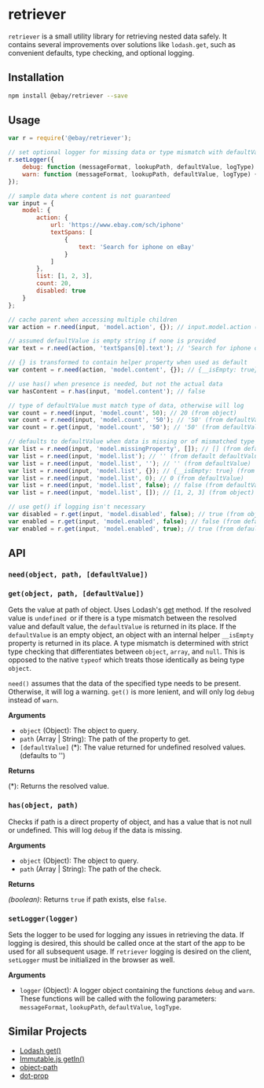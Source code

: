# retriever

`retriever` is a small utility library for retrieving nested data safely. It contains several improvements over solutions like `lodash.get`, such as convenient defaults, type checking, and optional logging.

## Installation

```sh
npm install @ebay/retriever --save
```

## Usage

```js
var r = require('@ebay/retriever');

// set optional logger for missing data or type mismatch with defaultValue
r.setLogger({
    debug: function (messageFormat, lookupPath, defaultValue, logType) {}, // used with get() and has()
    warn: function (messageFormat, lookupPath, defaultValue, logType) {} // used with need()
});

// sample data where content is not guaranteed
var input = {
    model: {
        action: {
            url: 'https://www.ebay.com/sch/iphone'
            textSpans: [
                {
                    text: 'Search for iphone on eBay'
                }
            ]
        },
        list: [1, 2, 3],
        count: 20,
        disabled: true
    }
};

// cache parent when accessing multiple children
var action = r.need(input, 'model.action', {}); // input.model.action (from object)

// assumed defaultValue is empty string if none is provided
var text = r.need(action, 'textSpans[0].text'); // 'Search for iphone on eBay' (from object)

// {} is transformed to contain helper property when used as default
var content = r.need(action, 'model.content', {}); // {__isEmpty: true} (from defaultValue)

// use has() when presence is needed, but not the actual data
var hasContent = r.has(input, 'model.content'); // false

// type of defaultValue must match type of data, otherwise will log
var count = r.need(input, 'model.count', 50); // 20 (from object)
var count = r.need(input, 'model.count', '50'); // '50' (from defaultValue), logs `warning`
var count = r.get(input, 'model.count', '50'); // '50' (from defaultValue), logs `debug`

// defaults to defaultValue when data is missing or of mismatched type
var list = r.need(input, 'model.missingProperty', []); // [] (from defaultValue)
var list = r.need(input, 'model.list'); // '' (from default defaultValue)
var list = r.need(input, 'model.list', ''); // '' (from defaultValue)
var list = r.need(input, 'model.list', {}); // {__isEmpty: true} (from defaultValue)
var list = r.need(input, 'model.list', 0); // 0 (from defaultValue)
var list = r.need(input, 'model.list', false); // false (from defaultValue)
var list = r.need(input, 'model.list', []); // [1, 2, 3] (from object)

// use get() if logging isn't necessary
var disabled = r.get(input, 'model.disabled', false); // true (from object)
var enabled = r.get(input, 'model.enabled', false); // false (from defaultValue)
var enabled = r.get(input, 'model.enabled', true); // true (from defaultValue)
```

## API

### `need(object, path, [defaultValue])`
### `get(object, path, [defaultValue])`

Gets the value at path of object. Uses Lodash's [get](https://lodash.com/docs#get) method. If the resolved value is `undefined `or if there is a type mismatch between the resolved value and default value, the `defaultValue` is returned in its place. If the `defaultValue` is an empty object, an object with an internal helper `__isEmpty` property is returned in its place. A type mismatch is determined with strict type checking that differentiates between `object`, `array`, and `null`. This is opposed to the native `typeof` which treats those identically as being type `object`.

`need()` assumes that the data of the specified type needs to be present. Otherwise, it will log a warning.
`get()` is more lenient, and will only log `debug` instead of `warn`.

**Arguments**

- `object` (Object): The object to query.
- `path` (Array | String): The path of the property to get.
- `[defaultValue]` (*): The value returned for undefined resolved values. (defaults to '')

**Returns**

(*): Returns the resolved value.

### `has(object, path)`

Checks if path is a direct property of object, and has a value that is not null or undefined.
This will log `debug` if the data is missing.

**Arguments**

- `object` (Object): The object to query.
- `path` (Array | String): The path of the check.

**Returns**

*(boolean)*: Returns `true` if path exists, else `false`.

### `setLogger(logger)`

Sets the logger to be used for logging any issues in retrieving the data. If logging is desired, this should be called once at the start of the app to be used for all subsequent usage. If `retriever` logging is desired on the client, `setLogger` must be initialized in the browser as well.

**Arguments**

- `logger` (Object): A logger object containing the functions `debug` and `warn`. These functions will be called with the following parameters:
`messageFormat`, `lookupPath`, `defaultValue`, `logType`.

## Similar Projects
- [Lodash get()](https://lodash.com/docs/#get)
- [Immutable.js getIn()](https://facebook.github.io/immutable-js/docs/#/Map/getIn)
- [object-path](https://github.com/mariocasciaro/object-path)
- [dot-prop](https://github.com/sindresorhus/dot-prop)
